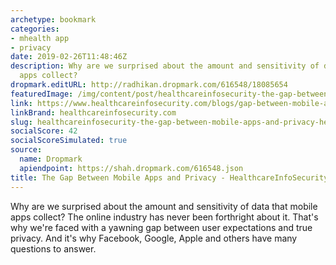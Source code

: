 ```yaml
---
archetype: bookmark
categories:
- mhealth app
- privacy
date: 2019-02-26T11:48:46Z
description: Why are we surprised about the amount and sensitivity of data that mobile
  apps collect?
dropmark.editURL: http://radhikan.dropmark.com/616548/18085654
featuredImage: /img/content/post/healthcareinfosecurity-the-gap-between-mobile-apps-and-privacy-healthcareinfosecurity.jpg
link: https://www.healthcareinfosecurity.com/blogs/gap-between-mobile-apps-privacy-p-2725
linkBrand: healthcareinfosecurity.com
slug: healthcareinfosecurity-the-gap-between-mobile-apps-and-privacy-healthcareinfosecurity
socialScore: 42
socialScoreSimulated: true
source:
  name: Dropmark
  apiendpoint: https://shah.dropmark.com/616548.json
title: The Gap Between Mobile Apps and Privacy - HealthcareInfoSecurity
---
```

Why are we surprised about the amount and sensitivity of data that mobile apps collect? The online industry has never been forthright about it. That's why we're faced with a yawning gap between user expectations and true privacy. And it's why Facebook, Google, Apple and others have many questions to answer.